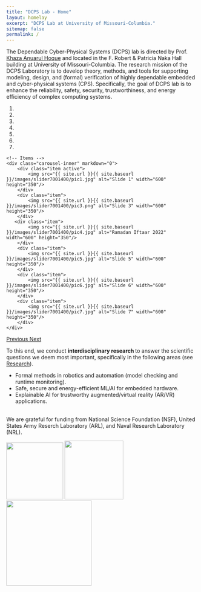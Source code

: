 ```yaml
---
title: "DCPS Lab - Home"
layout: homelay
excerpt: "DCPS Lab at University of Missouri-Columbia."
sitemap: false
permalink: /
---
```


The Dependable Cyber-Physical Systems (DCPS) lab is directed by Prof. [Khaza Anuarul Hoque](https://www.kahoque.com) and located in the F. Robert & Patricia Naka Hall building at University of Missouri-Columbia. The research mission of the DCPS Laboratory is to develop theory, methods, and tools for supporting modeling, design, and (formal) verification of highly dependable embedded and cyber-physical systems (CPS). Specifically, the goal of DCPS lab is to enhance the reliability, safety, security, trustworthiness, and energy efficiency of complex computing systems.


<div markdown="0" id="carousel" class="carousel slide" data-ride="carousel" data-interval="4000" data-pause="hover" >
    <!-- Menu -->
    <ol class="carousel-indicators">
        <li data-target="#carousel" data-slide-to="0" class="active"></li>
        <li data-target="#carousel" data-slide-to="1"></li>
        <li data-target="#carousel" data-slide-to="2"></li>
        <li data-target="#carousel" data-slide-to="3"></li>
        <li data-target="#carousel" data-slide-to="4"></li>
        <li data-target="#carousel" data-slide-to="5"></li>
        <li data-target="#carousel" data-slide-to="6"></li>
    </ol>

    <!-- Items -->
    <div class="carousel-inner" markdown="0">
        <div class="item active">
            <img src="{{ site.url }}{{ site.baseurl }}/images/slider7001400/pic1.jpg" alt="Slide 1" width="600" height="350"/>
        </div>
        <div class="item">
            <img src="{{ site.url }}{{ site.baseurl }}/images/slider7001400/pic3.png" alt="Slide 3" width="600" height="350"/>
        </div>
       <div class="item">
            <img src="{{ site.url }}{{ site.baseurl }}/images/slider7001400/pic4.jpg" alt="Ramadan Iftaar 2022" width="600" height="350"/>
        </div>
        <div class="item">
            <img src="{{ site.url }}{{ site.baseurl }}/images/slider7001400/pic5.jpg" alt="Slide 5" width="600" height="350"/>
        </div>
        <div class="item">
            <img src="{{ site.url }}{{ site.baseurl }}/images/slider7001400/pic6.jpg" alt="Slide 6" width="600" height="350"/>
        </div>
        <div class="item">
            <img src="{{ site.url }}{{ site.baseurl }}/images/slider7001400/pic7.jpg" alt="Slide 7" width="600" height="350"/>
        </div>
    </div>
  <a class="left carousel-control" href="#carousel" role="button" data-slide="prev">
    <span class="glyphicon glyphicon-chevron-left" aria-hidden="true"></span>
    <span class="sr-only">Previous</span>
  </a>
  <a class="right carousel-control" href="#carousel" role="button" data-slide="next">
    <span class="glyphicon glyphicon-chevron-right" aria-hidden="true"></span>
    <span class="sr-only">Next</span>
  </a>
</div>




To this end, we conduct <b> interdisciplinary research </b> to answer the scientific questions we deem most important, specifically in the following areas (see [Research](research)).

<ul style="list-style-type:disc;">
<li>Formal methods in robotics and automation (model checking and runtime monitoring).</li>
<li>Safe, secure and energy-efficient ML/AI for embedded hardware. </li>    
<li>Explainable AI for trustworthy augmented/virtual reality (AR/VR) applications.</li>   
</ul>


<br> We are grateful for funding from National Science Foundation (NSF), United States Army Reserch Laboratory (ARL), and Naval Research Laboratory (NRL).

<img src="{{ site.url }}{{ site.baseurl }}/images/logopic/Logo_NSF.png" width="150">
<img src="{{ site.url }}{{ site.baseurl }}/images/logopic/Logo_NRL.png" width="155">
<img src="{{ site.url }}{{ site.baseurl }}/images/logopic/Logo_devcom.png" width="225">

